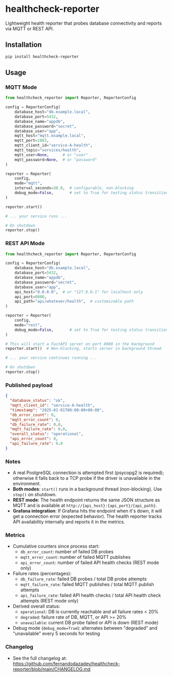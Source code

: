 # healthcheck-reporter

Lightweight health reporter that probes database connectivity and reports via MQTT or REST API.

## Installation

```bash
pip install healthcheck-reporter
```

## Usage

### MQTT Mode

```python
from healthcheck_reporter import Reporter, ReporterConfig

config = ReporterConfig(
    database_host="db.example.local",
    database_port=5432,
    database_name="appdb",
    database_password="secret",
    database_user="app",
    mqtt_host="mqtt.example.local",
    mqtt_port=1883,
    mqtt_client_id="service-A-health",
    mqtt_topic="services/health",
    mqtt_user=None,      # or "user"
    mqtt_password=None,  # or "password"
)

reporter = Reporter(
    config,
    mode="mqtt",
    interval_seconds=30.0,  # configurable, non-blocking
    debug_mode=False,       # set to True for testing status transitions
)

reporter.start()

# ... your service runs ...

# On shutdown
reporter.stop()
```

### REST API Mode

```python
from healthcheck_reporter import Reporter, ReporterConfig

config = ReporterConfig(
    database_host="db.example.local",
    database_port=5432,
    database_name="appdb",
    database_password="secret",
    database_user="app",
    api_host="0.0.0.0",  # or "127.0.0.1" for localhost only
    api_port=8080,
    api_path="api/whatever/health",  # customizable path
)

reporter = Reporter(
    config,
    mode="rest",
    debug_mode=False,       # set to True for testing status transitions
)

# This will start a FastAPI server on port 8080 in the background
reporter.start()  # Non-blocking, starts server in background thread

# ... your service continues running ...

# On shutdown
reporter.stop()
```

### Published payload

```json
{
  "database_status": "ok",
  "mqtt_client_id": "service-A-health",
  "timestamp": "2025-01-01T00:00:00+00:00",
  "db_error_count": 0,
  "mqtt_error_count": 0,
  "db_failure_rate": 0.0,
  "mqtt_failure_rate": 0.0,
  "overall_status": "operational",
  "api_error_count": 0,
  "api_failure_rate": 0.0
}
```

### Notes
- A real PostgreSQL connection is attempted first (psycopg2 is required); otherwise it falls back to a TCP probe if the driver is unavailable in the environment.
- **Both modes**: `start()` runs in a background thread (non-blocking). Use `stop()` on shutdown.
- **REST mode**: The health endpoint returns the same JSON structure as MQTT and is available at `http://{api_host}:{api_port}/{api_path}`.
- **Grafana integration**: If Grafana hits the endpoint when it's down, it will get a connection error (expected behavior). The health reporter tracks API availability internally and reports it in the metrics.

### Metrics
- Cumulative counters since process start:
  - `db_error_count`: number of failed DB probes
  - `mqtt_error_count`: number of failed MQTT publishes
  - `api_error_count`: number of failed API health checks (REST mode only)
- Failure rates (percentages):
  - `db_failure_rate`: failed DB probes / total DB probe attempts
  - `mqtt_failure_rate`: failed MQTT publishes / total MQTT publish attempts
  - `api_failure_rate`: failed API health checks / total API health check attempts (REST mode only)
- Derived overall status:
  - `operational`: DB is currently reachable and all failure rates < 20%
  - `degraded`: failure rate of DB, MQTT, or API >= 20%
  - `unavailable`: current DB probe failed or API is down (REST mode)
- Debug mode (`debug_mode=True`): alternates between "degraded" and "unavailable" every 5 seconds for testing

### Changelog
- See the full changelog at: https://github.com/fernandodazadev/healthcheck-reporter/blob/main/CHANGELOG.md